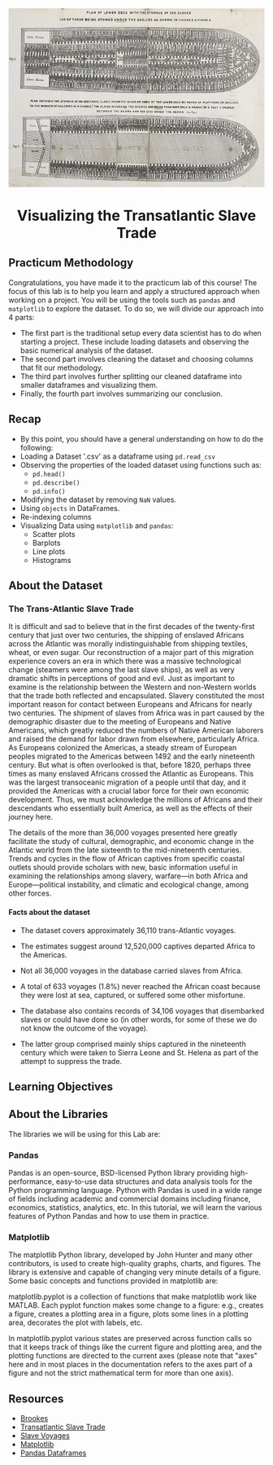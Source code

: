 <img src="assets/ship.jpg" div align="center"> 

# <div align="center">Visualizing the Transatlantic Slave Trade</div>

## Practicum Methodology
Congratulations, you have made it to the practicum lab of this course! The focus of this lab is to help you learn and apply a structured approach when working on a project. You will be using the tools such as ```pandas``` and ```matplotlib``` to explore the dataset. 
To do so, we will divide our approach into 4 parts:
- The first part is the traditional setup every data scientist has to do when starting a project. These include loading datasets and observing the basic numerical analysis of the dataset. 
- The second part involves cleaning the dataset and choosing columns that fit our methodology.
- The third part involves further splitting our cleaned dataframe into smaller dataframes and visualizing them.
- Finally, the fourth part involves summarizing our conclusion.

## Recap
- By this point, you should have a general understanding on how to do the following:
- Loading a Dataset '.csv' as a dataframe using ```pd.read_csv```
- Observing the properties of the loaded dataset using functions such as:
    - ```pd.head()```
    - ```pd.describe()```
    - ```pd.info()```
- Modifying the dataset by removing ```NaN``` values.
- Using ```objects``` in DataFrames.
- Re-indexing columns
- Visualizing Data using ```matplotlib``` and ```pandas```:
    - Scatter plots
    - Barplots
    - Line plots
    - Histograms

## About the Dataset

### The Trans-Atlantic Slave Trade

It is difficult and sad to believe that in the first decades of the twenty-first century that just over two centuries, the shipping of enslaved Africans across the Atlantic was morally indistinguishable from shipping textiles, wheat, or even sugar. Our reconstruction of a major part of this migration experience covers an era in which there was a massive technological change (steamers were among the last slave ships), as well as very dramatic shifts in perceptions of good and evil. Just as important to examine is the relationship between the Western and non-Western worlds that the trade both reflected and encapsulated. Slavery constituted the most important reason for contact between Europeans and Africans for nearly two centuries. The shipment of slaves from Africa was in part caused by the demographic disaster due to the meeting of Europeans and Native Americans, which greatly reduced the numbers of Native American laborers and raised the demand for labor drawn from elsewhere, particularly Africa. As Europeans colonized the Americas, a steady stream of European peoples migrated to the Americas between 1492 and the early nineteenth century. But what is often overlooked is that, before 1820, perhaps three times as many enslaved Africans crossed the Atlantic as Europeans. This was the largest transoceanic migration of a people until that day, and it provided the Americas with a crucial labor force for their own economic development. Thus, we must acknowledge the millions of Africans and their descendants who essentially built America, as well as the effects of their journey here. 

The details of the more than 36,000 voyages presented here greatly facilitate the study of cultural, demographic, and economic change in the Atlantic world from the late sixteenth to the mid-nineteenth centuries. Trends and cycles in the flow of African captives from specific coastal outlets should provide scholars with new, basic information useful in examining the relationships among slavery, warfare—in both Africa and Europe—political instability, and climatic and ecological change, among other forces. 

#### Facts about the dataset

- The dataset covers approximately 36,110 trans-Atlantic voyages.
- The estimates suggest around 12,520,000 captives departed Africa to the Americas. 

- Not all 36,000 voyages in the database carried slaves from Africa.
- A total of 633 voyages (1.8%) never reached the African coast because they were lost at sea, captured, or suffered some other misfortune. 
- The database also contains records of 34,106 voyages that disembarked slaves or could have done so (in other words, for some of these we do not know the outcome of the voyage).
- The latter group comprised mainly ships captured in the nineteenth century which were taken to Sierra Leone and St. Helena as part of the attempt to suppress the trade. 

## Learning Objectives

## About the Libraries
The libraries we will be using for this Lab are:

### Pandas
Pandas is an open-source, BSD-licensed Python library providing high-performance, easy-to-use data structures and data analysis tools for the Python programming language. Python with Pandas is used in a wide range of fields including academic and commercial domains including finance, economics, statistics, analytics, etc. In this tutorial, we will learn the various features of Python Pandas and how to use them in practice.

### Matplotlib
The matplotlib Python library, developed by John Hunter and many other contributors, is used to create high-quality graphs, charts, and figures. The library is extensive and capable of changing very minute details of a figure. Some basic concepts and functions provided in matplotlib are:

matplotlib.pyplot is a collection of functions that make matplotlib work like MATLAB. Each pyplot function makes some change to a figure: e.g., creates a figure, creates a plotting area in a figure, plots some lines in a plotting area, decorates the plot with labels, etc.

In matplotlib.pyplot various states are preserved across function calls so that it keeps track of things like the current figure and plotting area, and the plotting functions are directed to the current axes (please note that "axes" here and in most places in the documentation refers to the axes part of a figure and not the strict mathematical term for more than one axis).




## Resources

- [Brookes](https://en.wikipedia.org/wiki/Brookes_(ship))
- [Transatlantic Slave Trade](https://www.britannica.com/topic/transatlantic-slave-trade)
- [Slave Voyages](https://www.slavevoyages.org/)
- [Matplotlib](https://matplotlib.org/3.3.1/tutorials/index.html)
- [Pandas Dataframes](https://pandas.pydata.org/docs/reference/frame.html)


